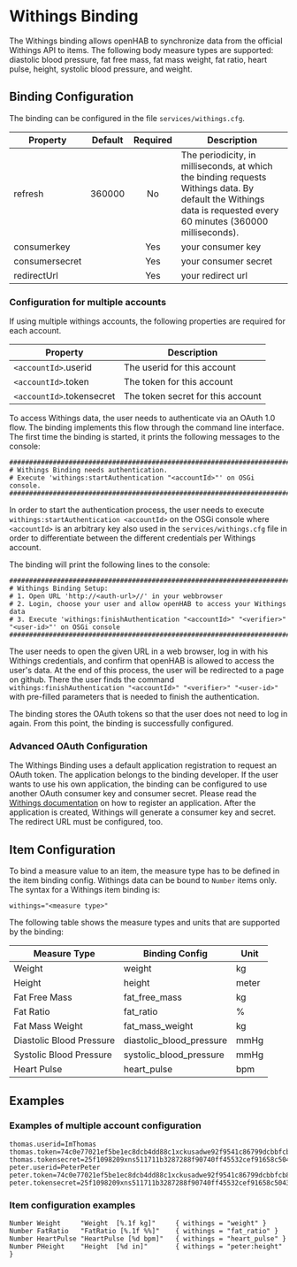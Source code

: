 # Withings Binding

The Withings binding allows openHAB to synchronize data from the official
Withings API to items. The following body measure types are supported: diastolic
blood pressure, fat free mass, fat mass weight, fat ratio, heart pulse, height,
systolic blood pressure, and weight.

## Binding Configuration

The binding can be configured in the file `services/withings.cfg`.

| Property       | Default | Required | Description |
|----------------|---------|:--------:|-------------|
| refresh        | 360000  |    No    | The periodicity, in milliseconds, at which the binding requests Withings data. By default the Withings data is requested every 60 minutes (360000 milliseconds). |
| consumerkey    |         |    Yes   | your consumer key |
| consumersecret |         |    Yes   | your consumer secret |
| redirectUrl    |         |    Yes   | your redirect url |

### Configuration for multiple accounts

If using multiple withings accounts, the following properties are required
for each account.

| Property                   | Description |
|----------------------------|-------------|
| `<accountId>`.userid       | The userid for this account |
| `<accountId>`.token        | The token for this account |
| `<accountId>`.tokensecret  | The token secret for this account |


To access Withings data, the user needs to authenticate via an OAuth 1.0 flow.
The binding implements this flow through the command line interface. The first
time the binding is started, it prints the following messages to the console:

````
#########################################################################################
# Withings Binding needs authentication.
# Execute 'withings:startAuthentication "<accountId>"' on OSGi console.
#########################################################################################
````

In order to start the authentication process, the user needs to execute
`withings:startAuthentication <accountId>` on the OSGi console where
`<accountId>` is an arbitrary key also used in the `services/withings.cfg`
file in order to differentiate between the different credentials per Withings
account.

The binding will print the following lines to the console:

````
#########################################################################################
# Withings Binding Setup: 
# 1. Open URL 'http://<auth-url>//' in your webbrowser
# 2. Login, choose your user and allow openHAB to access your Withings data
# 3. Execute 'withings:finishAuthentication "<accountId>" "<verifier>" "<user-id>"' on OSGi console
#########################################################################################
````

The user needs to open the given URL in a web browser, log in with his Withings
credentials, and confirm that openHAB is allowed to access the user's data.  At
the end of this process, the user will be redirected to a page on github. There
the user finds the command `withings:finishAuthentication "<accountId>" "<verifier>" "<user-id>"`
with pre-filled parameters that is needed to finish the authentication.

The binding stores the OAuth tokens so that the user does not need to log in
again. From this point, the binding is successfully configured.

### Advanced OAuth Configuration

The Withings Binding uses a default application registration to request an OAuth
token. The application belongs to the binding developer. If the user wants to
use his own application, the binding can be configured to use another OAuth
consumer key and consumer secret. Please read the [Withings documentation](http://oauth.withings.com/en/partner/dashboard)
on how to register an application. After the application is created, Withings
will generate a consumer key and secret. The redirect URL must be configured,
too.


## Item Configuration

To bind a measure value to an item, the measure type has to be defined in the
item binding config. Withings data can be bound to `Number` items only. The
syntax for a Withings item binding is:

````
withings="<measure type>"
````

The following table shows the measure types and units that are supported by the binding:

| Measure Type    | Binding Config | Unit |
|-----------------|----------------|------|
| Weight          | weight         | kg   |
| Height          | height         | meter |
| Fat Free Mass   | fat_free_mass | kg   |
| Fat Ratio       | fat_ratio      | %    |
| Fat Mass Weight | fat_mass_weight | kg |
| Diastolic Blood Pressure | diastolic_blood_pressure | mmHg |
| Systolic Blood Pressure | systolic_blood_pressure | mmHg |
| Heart Pulse     | heart_pulse | bpm |


## Examples

### Examples of multiple account configuration

````
thomas.userid=ImThomas
thomas.token=74c0e77021ef5be1ec8dcb4dd88c1xckusadwe92f9541c86799dcbbfcb8fc8b236
thomas.tokensecret=25f1098209xns511711b3287288f90740ff45532cef91658c5043db0b0e0c851c
peter.userid=PeterPeter
peter.token=74c0e77021ef5be1ec8dcb4dd88c1xckusadwe92f9541c86799dcbbfcb8fc8b236
peter.tokensecret=25f1098209xns511711b3287288f90740ff45532cef91658c5043db0b0e0c851c
````

### Item configuration examples

````
Number Weight     "Weight  [%.1f kg]"     { withings = "weight" }
Number FatRatio   "FatRatio [%.1f %%]"    { withings = "fat_ratio" }
Number HeartPulse "HeartPulse [%d bpm]"   { withings = "heart_pulse" }
Number PHeight    "Height  [%d in]"       { withings = "peter:height" }
````
